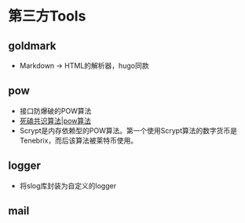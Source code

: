 # 第三方Tools

## goldmark
- Markdown -> HTML的解析器，hugo同款


## pow
- 接口防爆破的POW算法
- [死磕共识算法|pow算法](https://juejin.cn/post/6933764793833226253)
- Scrypt是内存依赖型的POW算法。第一个使用Scrypt算法的数字货币是Tenebrix，而后该算法被莱特币使用。

## logger
- 将slog库封装为自定义的logger

## mail